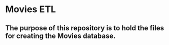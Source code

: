 # Movies ETL

## The purpose of this repository is to hold the files for creating the Movies database.
